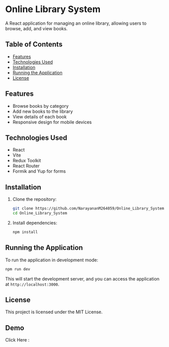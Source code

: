 # Online Library System

A React application for managing an online library, allowing users to browse, add, and view books.

## Table of Contents

- [Features](#features)
- [Technologies Used](#technologies-used)
- [Installation](#installation)
- [Running the Application](#running-the-application)
- [License](#license)

## Features

- Browse books by category
- Add new books to the library
- View details of each book
- Responsive design for mobile devices

## Technologies Used

- React
- Vite
- Redux Toolkit
- React Router
- Formik and Yup for forms

## Installation

1. Clone the repository:
   ```bash
   git clone https://github.com/NarayananM264059/Online_Library_System.git
   cd Online_Library_System
   ```

2. Install dependencies:
   ```bash
   npm install
   ```

## Running the Application

To run the application in development mode:

```bash
npm run dev
```

This will start the development server, and you can access the application at `http://localhost:3000`.


## License

This project is licensed under the MIT License.

## Demo 

Click Here : 
